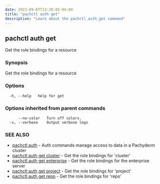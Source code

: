 ```yaml
---
date: 2023-09-07T13:28:03-04:00
title: "pachctl auth get"
description: "Learn about the pachctl_auth_get command"
---
```


## pachctl auth get

Get the role bindings for a resource

### Synopsis

Get the role bindings for a resource

### Options

```
  -h, --help   help for get
```

### Options inherited from parent commands

```
      --no-color   Turn off colors.
  -v, --verbose    Output verbose logs
```

### SEE ALSO

* [pachctl auth](../pachctl_auth)	 - Auth commands manage access to data in a Pachyderm cluster
* [pachctl auth get cluster](../pachctl_auth_get_cluster)	 - Get the role bindings for 'cluster'
* [pachctl auth get enterprise](../pachctl_auth_get_enterprise)	 - Get the role bindings for the enterprise server
* [pachctl auth get project](../pachctl_auth_get_project)	 - Get the role bindings for 'project'
* [pachctl auth get repo](../pachctl_auth_get_repo)	 - Get the role bindings for 'repo'

